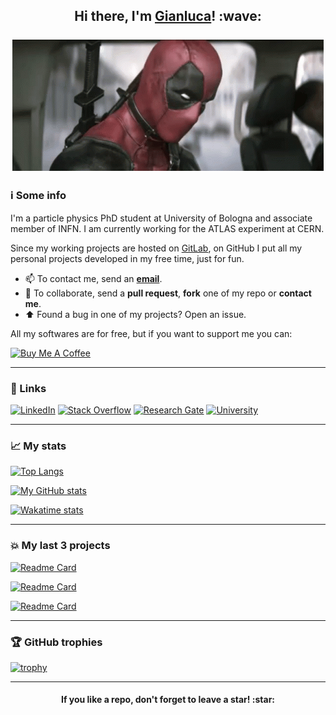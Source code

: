 <h2 align="center">Hi there, I'm <a href="https://justwhit3.github.io/">Gianluca</a>! :wave:<br/><br/>
<img src="https://github.com/JustWhit3/JustWhit3/blob/main/img/deadpool-wave.gif"></h2>

### :information_source: Some info

I'm a particle physics PhD student at University of Bologna and associate member of INFN. I am currently working for the ATLAS experiment at CERN.

Since my working projects are hosted on [GitLab](https://gitlab.cern.ch/gbianco), on GitHub I put all my personal projects developed in my free time, just for fun.

- 📫 To contact me, send an [**email**](mailto:gianluca.bianco4@unibo.it).
- 💬 To collaborate, send a **pull request**, **fork** one of my repo or **contact me**.
- :arrow_up: Found a bug in one of my projects? Open an issue.

All my softwares are for free, but if you want to support me you can: 

<a href="https://www.buymeacoffee.com/JustWhit33" target="_blank"><img src="https://cdn.buymeacoffee.com/buttons/default-orange.png" alt="Buy Me A Coffee" height="41" width="174"></a>

***

### :link: Links

[![LinkedIn](https://img.shields.io/badge/-LinkedIn-black?style=for-the-badge&logo=linkedin&logoColor=white)](https://www.linkedin.com/in/gianluca-bianco-6274601b2/ "Linkedin") [![Stack Overflow](https://img.shields.io/badge/-Stack_Overflow-black?style=for-the-badge&logo=stack-overflow&logoColor=white)](https://stackoverflow.com/users/17026489/gianluca-bianco "Stack Overflow") [![Research Gate](https://img.shields.io/badge/-ResearchGate-black?style=for-the-badge&logo=researchgate&logoColor=white)](https://www.researchgate.net/profile/Gianluca-Bianco-2 "Research Gate") [![University](https://img.shields.io/badge/-University-black?style=for-the-badge&logo=academia&logoColor=white)](https://www.unibo.it/sitoweb/gianluca.bianco4/ "University")

***

### :chart_with_upwards_trend: My stats

[![Top Langs](https://github-readme-stats.vercel.app/api/top-langs/?username=JustWhit3&langs_count=10&layout=compact&hide=jupyter%20notebook&exclude_repo=notebooks-collection-opendata,dotfiles,JustWhit3.github.io&theme=algolia)](https://github.com/JustWhit3/github-readme-stats)

[![My GitHub stats](https://github-readme-stats.vercel.app/api?username=JustWhit3&show_icons=true&count_private=true&theme=algolia&exclude_repo=JustWhit3.github.io)](https://github.com/JustWhit3/github-readme-stats)

[![Wakatime stats](https://github-readme-stats.vercel.app/api/wakatime?username=JustWhit3&layout=compact&theme=algolia)](https://github.com/JustWhit3/github-readme-stats)

***

### :collision: My last 3 projects

[![Readme Card](https://github-readme-stats.vercel.app/api/pin/?username=JustWhit3&repo=spherical-armonics-coefficients&theme=algolia)](https://github.com/JustWhit3/spherical-armonics-coefficients)

[![Readme Card](https://github-readme-stats.vercel.app/api/pin/?username=JustWhit3&repo=root-framework-installer&theme=algolia)](https://github.com/JustWhit3/root-framework-installer)

[![Readme Card](https://github-readme-stats.vercel.app/api/pin/?username=JustWhit3&repo=osmanip&theme=algolia)](https://github.com/JustWhit3/osmanip)

***

### :trophy: GitHub trophies

[![trophy](https://github-profile-trophy.vercel.app/?username=JustWhit3&row=2&column=3&theme=algolia)](https://github.com/ryo-ma/github-profile-trophy)

***

<h4 align="center">If you like a repo, don't forget to leave a star! :star:</h4>
